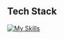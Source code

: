 ## Tech Stack

[![My Skills](https://skillicons.dev/icons?i=docker,gcp,gitlab,githubactions,java,latex,py,scala,terraform,kubernetes)](https://https://djamel-edine.yagoubi.work)

<!--
**djamelinfo/djamelinfo** is a ✨ _special_ ✨ repository because its `README.md` (this file) appears on your GitHub profile.

Here are some ideas to get you started:

- 🔭 I’m currently working on ...
- 🌱 I’m currently learning ...
- 👯 I’m looking to collaborate on ...
- 🤔 I’m looking for help with ...
- 💬 Ask me about ...
- 📫 How to reach me: ...
- 😄 Pronouns: ...
- ⚡ Fun fact: ...
-->
